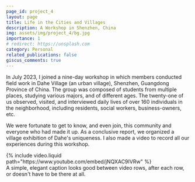 ```yaml
---
page_id: project_4
layout: page
title: Life in the Cities and Villages
description: A Workshop in Shenzhen, China
img: assets/img/project_4/bg.jpg
importance: 1
# redirect: https://unsplash.com
category: Personal
related_publications: false
giscus_comments: true
---
```


In July 2023, I joined a nine-day workshop in which members conducted field work in Dahe Village (an urban village), Shenzhen, Guangdong Province of China. The group was composed of students from multiple places, studying various majors, and of different ages. The twenty-one of us observed, visited, and interviewed daily lives of over 160 individuals in the neighborhood, including residents, social workers, business-owners, etc. 

We were fortunate to get to know, and even join, this community and everyone who had made it up. As a conclusive report, we organized a village exhibition of Dahe's uniqueness. I also made a video to record all our experiences during this workshop. 

<div class="container-fluid px-0">
  <div class="row g-0">
    <div class="col-12">
      {% include video.liquid path="https://www.youtube.com/embed/jNQXAC9IVRw" %}
    </div>
  </div>
</div>
<div class="caption">
    A simple, elegant caption looks good between video rows, after each row, or doesn't have to be there at all.
</div>

